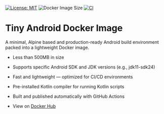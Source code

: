 [![License: MIT](https://img.shields.io/badge/License-MIT-yellow.svg)](https://opensource.org/licenses/MIT)
![Docker Image Size](https://img.shields.io/docker/image-size/beigirad/tiny-android)
[![CI](https://github.com/beigirad/tiny-android-docker/actions/workflows/ci.yml/badge.svg)](https://github.com/beigirad/tiny-android-docker/actions/workflows/ci.yml)

# Tiny Android Docker Image

A minimal, Alpine based and production-ready Android build environment packed into a lightweight Docker image.

- Less than 500MB in size

- Supports specific Android SDK and JDK versions (e.g., jdk11-sdk24)

- Fast and lightweight — optimized for CI/CD environments

- Pre-installed Kotlin compiler for running Kotlin scripts

- Built and published automatically with GitHub Actions

- View on [Docker Hub](https://hub.docker.com/r/beigirad/tiny-android/)